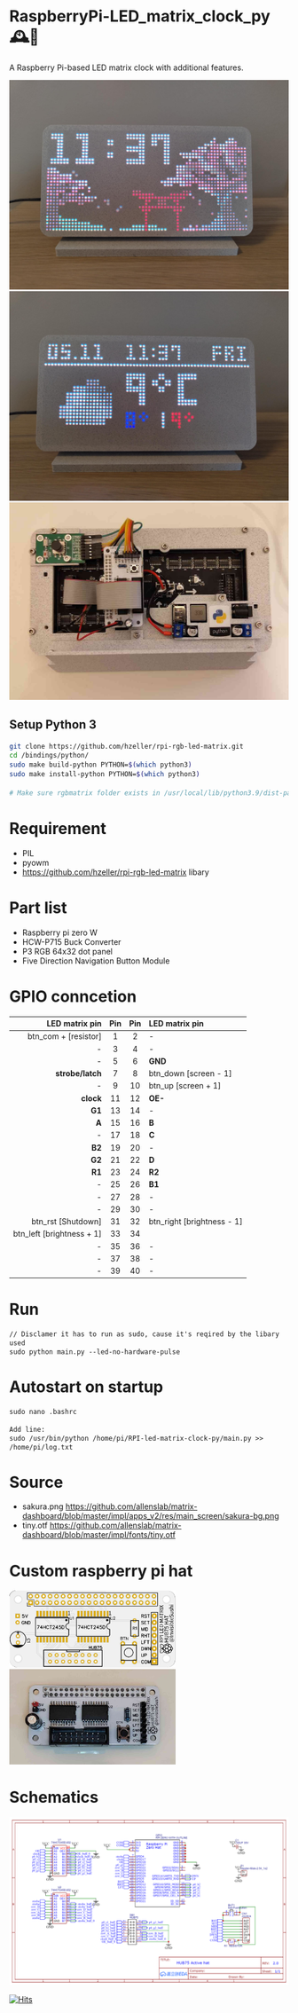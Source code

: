# RaspberryPi-LED_matrix_clock_py 🕰️🌸

A Raspberry Pi-based LED matrix clock with additional features.

![Sakura Clock](/Image/Sakura_clock.png)
![Weather Display](/Image/Weather.png)
![Back Image](/Image/Back2.jpg)

## Setup Python 3

```bash
git clone https://github.com/hzeller/rpi-rgb-led-matrix.git
cd /bindings/python/
sudo make build-python PYTHON=$(which python3)
sudo make install-python PYTHON=$(which python3)

# Make sure rgbmatrix folder exists in /usr/local/lib/python3.9/dist-packages/rgbmatrix

```

# Requirement
- PIL
- pyowm
- https://github.com/hzeller/rpi-rgb-led-matrix libary

# Part list
- Raspberry pi zero W
- HCW-P715 Buck Converter
- P3 RGB 64x32 dot panel
- Five Direction Navigation Button Module

# GPIO conncetion
|       LED matrix pin | Pin | Pin |LED matrix pin
|---------------------:|:---:|:---:|:-----------
| btn_com + [resistor] |   1 |   2 | -
|                    - |   3 |   4 | -
|                    - |   5 |   6 | **GND**
|     **strobe/latch** |   7 |   8 |  btn_down [screen - 1]
|                    - |   9 |  10 |  btn_up   [screen + 1]
|            **clock** |  11 |  12 | **OE-**  
|               **G1** |  13 |  14 | -
|                **A** |  15 |  16 | **B**    
|                    - |  17 |  18 | **C**    
|               **B2** |  19 |  20 | -
|               **G2** |  21 |  22 | **D**    
|               **R1** |  23 |  24 | **R2**
|                    - |  25 |  26 | **B1**
|                    - |  27 |  28 | -
|                    - |  29 |  30 | -
|   btn_rst [Shutdown] |  31 |  32 | btn_right  [brightness - 1]
|   btn_left   [brightness + 1] |  33 |  34 | 
|                    - |  35 |  36 | -
|                    - |  37 |  38 | -
|                    - |  39 |  40 | -

# Run
```shell
// Disclamer it has to run as sudo, cause it's reqired by the libary used
sudo python main.py --led-no-hardware-pulse
```

# Autostart on startup
```shell
sudo nano .bashrc

Add line:
sudo /usr/bin/python /home/pi/RPI-led-matrix-clock-py/main.py >> /home/pi/log.txt
```

# Source
- sakura.png https://github.com/allenslab/matrix-dashboard/blob/master/impl/apps_v2/res/main_screen/sakura-bg.png
- tiny.otf https://github.com/allenslab/matrix-dashboard/blob/master/impl/fonts/tiny.otf

# Custom raspberry pi hat
<img src="/Image/PCB.png" width="300" />
<img src="/Image/PCB3.jpg" width="300" />

# Schematics
<img src="/Image/Schematic_Led%20Matrix%20RPI.png" width="600" />

[![Hits](https://hits.seeyoufarm.com/api/count/incr/badge.svg?url=https%3A%2F%2Fgithub.com%2Finvisiblesushi%2FRaspberryPi-LED_matrix_clock_py&count_bg=%2379C83D&title_bg=%23555555&icon=&icon_color=%23E7E7E7&title=hits&edge_flat=false)](https://hits.seeyoufarm.com)
